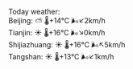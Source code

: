 Today weather:  
Beijing: ⛅️  🌡️+14°C 🌬️↙2km/h  
Tianjin: ☀️ 🌡️+16°C 🌬️↘0km/h  
Shijiazhuang: ☀️ 🌡️+16°C 🌬️↖5km/h  
Tangshan: ☀️ 🌡️+13°C 🌬️↙1km/h  
